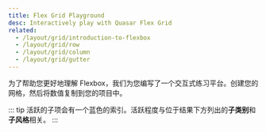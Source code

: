 ```yaml
---
title: Flex Grid Playground
desc: Interactively play with Quasar Flex Grid
related:
  - /layout/grid/introduction-to-flexbox
  - /layout/grid/row
  - /layout/grid/column
  - /layout/grid/gutter
---
```


为了帮助您更好地理解 Flexbox，我们为您编写了一个交互式练习平台。创建您的网格，然后将数值复制到您的项目中。

::: tip
活跃的子项会有一个蓝色的索引。活跃程度与位于结果下方列出的**子类别**和**子风格**相关。
:::

<script doc>
import FlexPlaygroundDemo from './FlexPlaygroundDemo.vue'
</script>

<FlexPlaygroundDemo class="q-mt-md scroll" id="flex-playground" />

